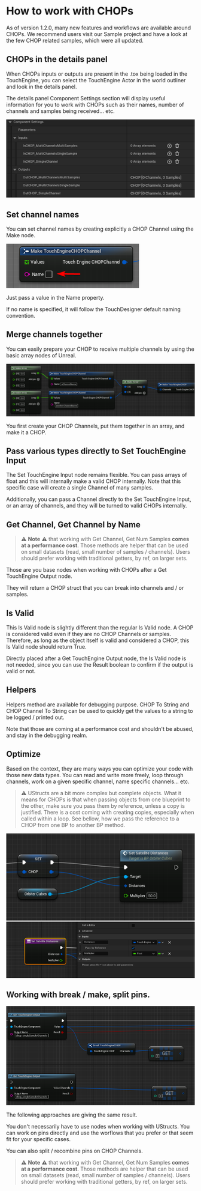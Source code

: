 # How to work with CHOPs

As of version 1.2.0, many new features and workflows are available around CHOPs. We recommend users visit our Sample project and have a look at the few CHOP related samples, which were all updated.

## CHOPs in the details panel

When CHOPs inputs or outputs are present in the .tox being loaded in the TouchEngine, you can select the TouchEngine Actor in the world outliner and look in the details panel.

The details panel Component Settings section will display useful information for you to work with CHOPs such as their names, number of channels and samples being received… etc.

![../assets/how-tos-CHOPs/chop_input_channels_data.png?raw=true](../assets/how-tos-CHOPs/chop_input_channels_data.png?raw=true)

## Set channel names

You can set channel names by creating explicitly a CHOP Channel using the Make node.

![../assets/how-tos-CHOPs/chops_channel_named.png?raw=true](../assets/how-tos-CHOPs/chops_channel_named.png?raw=true)

Just pass a value in the Name property.

If no name is specified, it will follow the TouchDesigner default naming convention.

## Merge channels together

You can easily prepare your CHOP to receive multiple channels by using the basic array nodes of Unreal.

![../assets/how-tos-CHOPs/chop_input_channels_merge.png?raw=true](../assets/how-tos-CHOPs/chop_input_channels_merge.png?raw=true)

You first create your CHOP Channels, put them together in an array, and make it a CHOP.

## Pass various types directly to Set TouchEngine Input

The Set TouchEngine Input node remains flexible. You can pass arrays of float and this will internally make a valid CHOP internally. Note that this specific case will create a single Channel of many samples.

Additionally, you can pass a Channel directly to the Set TouchEngine Input, or an array of channels, and they will be turned to valid CHOPs internally.

## Get Channel, Get Channel by Name

> ⚠️ **Note** ⚠️ that working with Get Channel, Get Num Samples **comes at a performance cost**. Those methods are helper that can be used on small datasets (read, small number of samples / channels). Users should prefer working with traditional getters, by ref, on larger sets.

Those are you base nodes when working with CHOPs after a Get TouchEngine Output node.

They will return a CHOP struct that you can break into channels and / or samples.

## Is Valid

This Is Valid node is slightly different than the regular Is Valid node. A CHOP is considered valid even if they are no CHOP Channels or samples. Therefore, as long as the object itself is valid and considered a CHOP, this Is Valid node should return True.

Directly placed after a Get TouchEngine Output node, the Is Valid node is not needed, since you can use the Result boolean to confirm if the output is valid or not.

## Helpers

Helpers method are available for debugging purpose. CHOP To String and CHOP Channel To String can be used to quickly get the values to a string to be logged / printed out.

Note that those are coming at a performance cost and shouldn't be abused, and stay in the debugging realm.

## Optimize

Based on the context, they are many ways you can optimize your code with those new data types. You can read and write more freely, loop through channels, work on a given specific channel, name specific channels... etc.

> ⚠️ UStructs are a bit more complex but complete objects. What it means for CHOPs is that when passing objects from one blueprint to the other, make sure you pass them by reference, unless a copy is justified. There is a cost coming with creating copies, especially when called within a loop. See bellow, how we pass the reference to a CHOP from one BP to another BP method.

![../assets/how-tos-CHOPs/chops_to_other_bp_method.png?raw=true](../assets/how-tos-CHOPs/chops_to_other_bp_method.png?raw=true)
![../assets/how-tos-CHOPs/chops_reference_in_method.png?raw=true](../assets/how-tos-CHOPs/chops_reference_in_method.png?raw=true)

## Working with break / make, split pins.

![../assets/how-tos-CHOPs/chop_splitting.png?raw=true](../assets/how-tos-CHOPs/chop_splitting.png?raw=true)

The following approaches are giving the same result.

You don't necessarily have to use nodes when working with UStructs. You can work on pins directly and use the worflows that you prefer or that seem fit for your specific cases.

You can also split / recombine pins on CHOP Channels.

> ⚠️ **Note** ⚠️ that working with Get Channel, Get Num Samples **comes at a performance cost**. Those methods are helper that can be used on small datasets (read, small number of samples / channels). Users should prefer working with traditional getters, by ref, on larger sets.
